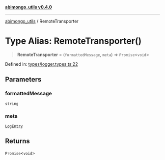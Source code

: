 [**abimongo_utils v0.4.0**](../README.md)

***

[abimongo_utils](../README.md) / RemoteTransporter

# Type Alias: RemoteTransporter()

> **RemoteTransporter** = (`formattedMessage`, `meta`) => `Promise`\<`void`\>

Defined in: [types/logger.types.ts:22](https://github.com/NodEm9/abimongo_utils/blob/a65cd6462ac155e030ff8f62ef498bb805490cbf/src/types/logger.types.ts#L22)

## Parameters

### formattedMessage

`string`

### meta

[`LogEntry`](../interfaces/LogEntry.md)

## Returns

`Promise`\<`void`\>

